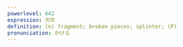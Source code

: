 ```yaml
---
powerlevel: 642
expression: 欠片
definition: (n) fragment; broken pieces; splinter; (P)
pronunciation: かけら
---
```

